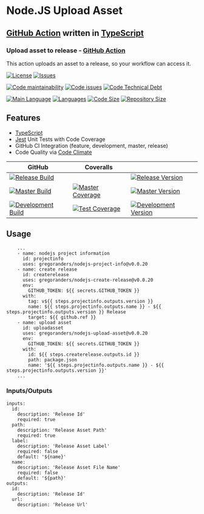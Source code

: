 # Node.JS Upload Asset

## [GitHub Action][github-actions-url] written in [TypeScript][typescript-url]

### Upload asset to release - [GitHub Action][github-actions-url]

This action uploads an asset to a release, so your workflow can access it.

[![License][license-image]][license-url]
[![Issues][issues-image]][issues-url]

[![Code maintainability][code-maintainability-image]][code-maintainability-url]
[![Code issues][code-issues-image]][code-issues-url]
[![Code Technical Debt][code-tech-debt-image]][code-tech-debt-url]

[![Main Language][language-image]][code-metric-url]
[![Languages][languages-image]][code-metric-url]
[![Code Size][code-size-image]][code-metric-url]
[![Repository Size][repo-size-image]][code-metric-url]

## Features

- [TypeScript][typescript-url]
- [Jest][jest-url] Unit Tests with Code Coverage
- GitHub CI Integration (feature, development, master, release)
- Code Quality via [Code Climate](./docs/codeclimate.md)

<!-- lint disable maximum-line-length -->
| GitHub                                                           | Coveralls                                                                  |                                                                              |
| ---------------------------------------------------------------- | -------------------------------------------------------------------------- | ---------------------------------------------------------------------------- |
| [![Release Build][release-build-image]][release-url]             |                                                                            | [![Release Version][release-image]][release-url]                             |
| [![Master Build][master-build-image]][master-url]                | [![Master Coverage][master-coveralls-image]][master-coveralls-url]         | [![Master Version][master-version-image]][master-version-url]                |
| [![Development Build][development-build-image]][development-url] | [![Test Coverage][development-coveralls-image]][development-coveralls-url] | [![Development Version][development-version-image]][development-version-url] |
<!-- lint enable maximum-line-length -->
## Usage

```YML
    ...
    - name: nodejs project information
      id: projectinfo
      uses: gregoranders/nodejs-project-info@v0.0.20
    - name: create release
      id: createrelease
      uses: gregoranders/nodejs-create-release@v0.0.20
      env:
        GITHUB_TOKEN: ${{ secrets.GITHUB_TOKEN }}
      with:
        tag: v${{ steps.projectinfo.outputs.version }}
        name: ${{ steps.projectinfo.outputs.name }} - ${{ steps.projectinfo.outputs.version }} Release
        target: ${{ github.ref }}
    - name: upload asset
      id: uploadasset
      uses: gregoranders/nodejs-upload-asset@v0.0.20
      env:
        GITHUB_TOKEN: ${{ secrets.GITHUB_TOKEN }}
      with:
        id: ${{ steps.createrelease.outputs.id }}
        path: package.json
        name: '${{ steps.projectinfo.outputs.name }} - ${{ steps.projectinfo.outputs.version }}'
    ...
```

### Inputs/Outputs

```YML
inputs:
  id:
    description: 'Release Id'
    required: true
  path:
    description: 'Release Asset Path'
    required: true
  label:
    description: 'Release Asset Label'
    required: false
    default: '${name}'
  name:
    description: 'Release Asset File Name'
    required: false
    default: '${path}'
outputs:
  id:
    description: 'Release Id'
  url:
    description: 'Release Url'
```

[release-url]: https://github.com/gregoranders/nodejs-upload-asset/releases
[master-url]: https://github.com/gregoranders/nodejs-upload-asset/tree/master
[development-url]: https://github.com/gregoranders/nodejs-upload-asset/tree/development
[code-metric-url]: https://github.com/gregoranders/nodejs-upload-asset/search?l=TypeScript
[license-url]: https://github.com/gregoranders/nodejs-upload-asset/blob/master/LICENSE
[license-image]: https://img.shields.io/github/license/gregoranders/nodejs-upload-asset.svg
[master-version-url]: https://github.com/gregoranders/nodejs-upload-asset/blob/master/package.json
[master-version-image]: https://img.shields.io/github/package-json/v/gregoranders/nodejs-upload-asset/master
[development-version-url]: https://github.com/gregoranders/nodejs-upload-asset/blob/development/package.json
[development-version-image]: https://img.shields.io/github/package-json/v/gregoranders/nodejs-upload-asset/development
[issues-url]: https://github.com/gregoranders/nodejs-upload-asset/issues
[issues-image]: https://img.shields.io/github/issues-raw/gregoranders/nodejs-upload-asset.svg
[release-image]: https://img.shields.io/github/release/gregoranders/nodejs-upload-asset
[release-build-image]: https://github.com/gregoranders/nodejs-upload-asset/workflows/Release%20CI/badge.svg
[master-build-image]: https://github.com/gregoranders/nodejs-upload-asset/workflows/Master%20CI/badge.svg
[development-build-image]: https://github.com/gregoranders/nodejs-upload-asset/workflows/Development%20CI/badge.svg
[master-coveralls-url]: https://coveralls.io/github/gregoranders/nodejs-upload-asset?branch=master
[master-coveralls-image]: https://img.shields.io/coveralls/github/gregoranders/nodejs-upload-asset/master
[development-coveralls-image]: https://img.shields.io/coveralls/github/gregoranders/nodejs-upload-asset/development
[development-coveralls-url]: https://coveralls.io/github/gregoranders/nodejs-upload-asset?branch=development
[code-maintainability-url]: https://codeclimate.com/github/gregoranders/nodejs-upload-asset/maintainability
[code-maintainability-image]: https://img.shields.io/codeclimate/maintainability/gregoranders/nodejs-upload-asset
[code-issues-url]: https://codeclimate.com/github/gregoranders/nodejs-upload-asset/maintainability
[code-issues-image]: https://img.shields.io/codeclimate/issues/gregoranders/nodejs-upload-asset
[code-tech-debt-url]: https://codeclimate.com/github/gregoranders/nodejs-upload-asset/maintainability
[code-tech-debt-image]: https://img.shields.io/codeclimate/tech-debt/gregoranders/nodejs-upload-asset
[language-image]: https://img.shields.io/github/languages/top/gregoranders/nodejs-upload-asset
[languages-image]: https://img.shields.io/github/languages/count/gregoranders/nodejs-upload-asset
[code-size-image]: https://img.shields.io/github/languages/code-size/gregoranders/nodejs-upload-asset
[repo-size-image]: https://img.shields.io/github/repo-size/gregoranders/nodejs-upload-asset
[typescript-url]: http://www.typescriptlang.org/
[jest-url]: https://jestjs.io/
[github-actions-url]: https://github.com/features/actions
